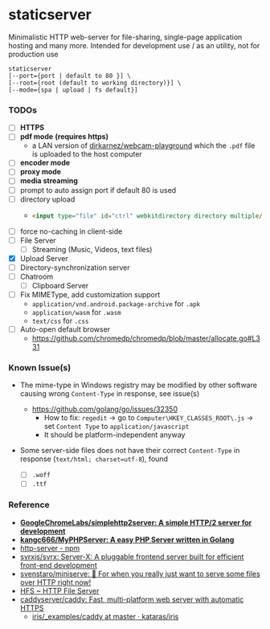staticserver
======================
Minimalistic HTTP web-server for file-sharing, single-page application hosting and many more. Intended for development use / as an utility, not for production use

```
staticserver 
[--port={port | default to 80 }] \
[--root={root (default to working directory)}] \
[--mode={spa | upload | fs default}]
```

### TODOs
- [ ] **HTTPS**
- [ ] **pdf mode** **(requires https)**
  - a LAN version of [dirkarnez/webcam-playground](https://github.com/dirkarnez/webcam-playground) which the `.pdf` file is uploaded to the host computer
- [ ] **encoder mode**
- [ ] **proxy mode**
- [ ] **media streaming**
- [ ] prompt to auto assign port if default 80 is used
- [ ] directory upload
  - ```html
    <input type="file" id="ctrl" webkitdirectory directory multiple/>
    ``` 
- [ ] force no-caching in client-side
- [ ] File Server
  - [ ] Streaming (Music, Videos, text files)
- [x] Upload Server
- [ ] Directory-synchronization server
- [ ] Chatroom
  - [ ] Clipboard Server
- [ ] Fix MIMEType, add customization support
  - `application/vnd.android.package-archive` for `.apk`
  - `application/wasm` for `.wasm`
  - `text/css` for `.css`
- [ ] Auto-open default browser
  - https://github.com/chromedp/chromedp/blob/master/allocate.go#L331

### Known Issue(s)
- The mime-type in Windows registry may be modified by other software causing wrong `Content-Type` in response, see issue(s)
  - https://github.com/golang/go/issues/32350
    - How to fix: `regedit` -> go to `Computer\HKEY_CLASSES_ROOT\.js` -> set `Content Type` to `application/javascript`
    - It should be platform-independent anyway
    
- Some server-side files does not have their correct `Content-Type` in response (`text/html; charset=utf-8`), found
  - [ ] `.woff`
  - [ ] `.ttf`

### Reference
- [**GoogleChromeLabs/simplehttp2server: A simple HTTP/2 server for development**](https://github.com/GoogleChromeLabs/simplehttp2server)
- [**kangc666/MyPHPServer: A easy PHP Server written in Golang**](https://github.com/kangc666/MyPHPServer)
- [http-server - npm](https://www.npmjs.com/package/http-server)
- [svrxjs/svrx: Server-X: A pluggable frontend server built for efficient front-end development](https://github.com/svrxjs/svrx)
- [svenstaro/miniserve: 🌟 For when you really just want to serve some files over HTTP right now!](https://github.com/svenstaro/miniserve)
- [HFS ~ HTTP File Server](https://www.rejetto.com/hfs/)
- [caddyserver/caddy: Fast, multi-platform web server with automatic HTTPS](https://github.com/caddyserver/caddy)
  - [iris/_examples/caddy at master · kataras/iris](https://github.com/kataras/iris/tree/master/_examples/caddy)
